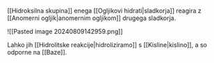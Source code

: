 [[Hidroksilna skupina]] enega [[Ogljikovi hidrati|sladkorja]] reagira z [[Anomerni ogljik|anomernim ogljikom]] drugega sladkorja.

![[Pasted image 20240809142959.png]]

Lahko jih [[Hidrolitske reakcije|hidroliziramo]] s [[Kisline|kislino]], a so odporne na [[Baze]].
